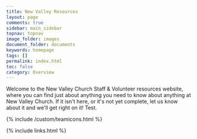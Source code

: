 ```yaml
---
title: New Valley Resources
layout: page
comments: true
sidebar: main_sidebar
topnav: topnav
image_folder: images
document_folder: documents
keywords: homepage
tags: []
permalink: index.html
toc: false
category: Overview
---
```


Welcome to the New Valley Church Staff & Volunteer resources website, where you can find just about anything you need to know about anything at New Valley Church.  If it isn't here, or it's not yet complete, let us know about it and we'll get right on it! Test.

{% include /custom/teamicons.html %}

{% include links.html %}